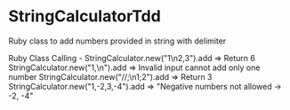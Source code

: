 # StringCalculatorTdd
Ruby class to add numbers provided in string with delimiter

Ruby Class Calling -
  StringCalculator.new("1\n2,3").add => Return 6
  StringCalculator.new("1,\n").add => Invalid input cannot add only one number
  StringCalculator.new("//;\n1;2").add => Return 3
  StringCalculator.new("1,-2,3,-4").add => "Negative numbers not allowed -> -2, -4"
